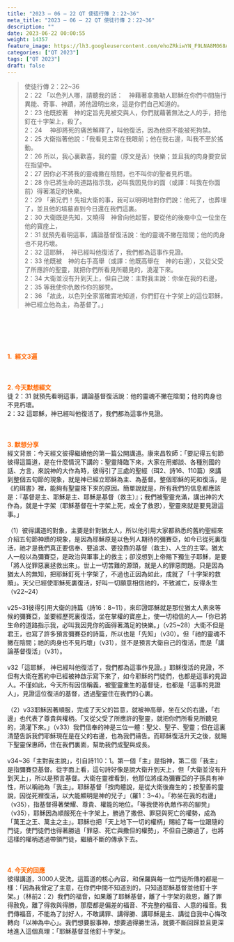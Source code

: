 ```yaml
---
title: "2023 – 06 – 22 QT 使徒行傳 2：22~36"
meta_title: "2023 – 06 – 22 QT 使徒行傳 2：22~36"
description: ""
date: 2023-06-22 00:00:55
weight: 14357
feature_image: https://lh3.googleusercontent.com/ehoZRkiwYN_F9LNA8M068AYxt73EavCZno-PD1cJRuf5BbSkQVUWr3gNEbt5kSs28Pb_Elg17kSrtf9ybWvojWoMV6I4tPM3vGRGDq6GkKkPdL2Gut4QAIw4-uykKUAtNiKgQKntvsU=w800
categories: ["QT 2023"]
tags: ["QT 2023"]
draft: false
---
```


<blockquote>使徒行傳 2：22~36<br />
2：22 「以色列人哪，請聽我的話：　神藉著拿撒勒人耶穌在你們中間施行異能、奇事、神蹟，將他證明出來，這是你們自己知道的。<br />
2：23 他既按著　神的定旨先見被交與人，你們就藉著無法之人的手，把他釘在十字架上，殺了。<br />
2：24 　神卻將死的痛苦解釋了，叫他復活，因為他原不能被死拘禁。<br />
2：25 大衛指著他說：「我看見主常在我眼前；他在我右邊，叫我不至於搖動。<br />
2：26 所以，我心裏歡喜，我的靈（原文是舌）快樂；並且我的肉身要安居在指望中。<br />
2：27 因你必不將我的靈魂撇在陰間，也不叫你的聖者見朽壞。<br />
2：28 你已將生命的道路指示我，必叫我因見你的面（或譯：叫我在你面前）得著滿足的快樂。<br />
2：29 「弟兄們！先祖大衛的事，我可以明明地對你們說：他死了，也葬埋了，並且他的墳墓直到今日還在我們這裏。<br />
2：30 大衛既是先知，又曉得　神曾向他起誓，要從他的後裔中立一位坐在他的寶座上，<br />
2：31 就預先看明這事，講論基督復活說：他的靈魂不撇在陰間；他的肉身也不見朽壞。<br />
2：32 這耶穌，　神已經叫他復活了，我們都為這事作見證。<br />
2：33 他既被　神的右手高舉（或譯：他既高舉在　神的右邊），又從父受了所應許的聖靈，就把你們所看見所聽見的，澆灌下來。<br />
2：34 大衛並沒有升到天上，但自己說：主對我主說：你坐在我的右邊，<br />
2：35 等我使你仇敵作你的腳凳。<br />
2：36 「故此，以色列全家當確實地知道，你們釘在十字架上的這位耶穌，　神已經立他為主，為基督了。」</blockquote><br />
&nbsp;<br />
<br />
&nbsp;<br />
<br />
<span style="color: #ff6600;"><strong>1.  經文3遍</strong></span><br />
<br />
&nbsp;<br />
<br />
<span style="color: #ff6600;"><strong>2. 今天默想經文<br />
</strong></span>徒 2：31 就預先看明這事，講論基督復活說：他的靈魂不撇在陰間；他的肉身也不見朽壞。<br />
2：32 這耶穌，神已經叫他復活了，我們都為這事作見證。<br />
<br />
&nbsp;<br />
<br />
<strong><span style="color: #ff6600;">3. 默想分享<br />
</span></strong>經文背景：今天經文彼得繼續他的第一篇公開講道。康來昌牧師：「要記得五旬節彼得這篇道，是在什麼情況下講的：聖靈降臨下來，大家在用鄉談、各種別國的話、方言，來說神的大作為時，彼得引了三處的聖經（珥2、詩16、110篇）來講到整個五旬節的現象，就是神已經立耶穌為主、為基督。整個耶穌的死和復活，是《約珥書》裡，能夠有聖靈降下來的原因。簡單說就是，所有我們的信息都應該是：『基督是主、耶穌是主、耶穌是基督（救主）』；我們被聖靈充滿，講出神的大作為，就是十字架（耶穌基督在十字架上死，成全了救恩），聖靈來就是要見證這事。」<br />
<br />
（1）彼得講道的對象，主要是針對猶太人，所以他引用大家都熟悉的舊約聖經來介紹五旬節神蹟的現象，是因為耶穌原是以色列人期待的彌賽亞，如今已從死裏復活，祂才是我們真正要信奉、要追求、要投靠的基督（救主）、人生的主宰。猶太人一般以為彌賽亞，是政治與軍事上的救主；卻沒想到上帝賜下獨生子耶穌，是要「將人從罪惡裏拯救出來」。世上一切苦難的源頭，就是人的罪惡問題。只是因為猶太人的無知，把耶穌釘死十字架了，不過也正因為如此，成就了「十字架的救贖」。天父已經使耶穌死裏復活，好叫一切願意相信祂的，不致滅亡，反得永生（v22~24）<br />
<br />
v25~31彼得引用大衛的詩篇（詩16：8~11），來印證耶穌就是那位猶太人素來等候的彌賽亞，並要經歷死裏復活，坐在掌權的寶座上，使一切相信的人—「你已將生命的道路指示我，必叫我因見你的面得著滿足的快樂。」（v25~28）大衛不但是君王，也寫了許多預言彌賽亞的詩篇，所以也是「先知」（v30）。但「祂的靈魂不撇在陰間；祂的肉身也不見朽壞」（v31），並不是預言大衛自己的復活，而是「講論基督復活」（v31）。<br />
<br />
v32「這耶穌， 神已經叫他復活了，我們都為這事作見證。」耶穌復活的見證，不但有大衛在舊約中已經被神啟示寫下來了，如今耶穌的門徒們，也都是這事的見證人。不僅如此，今天所有因信稱義，被聖靈重生的基督徒，也都是「這事的見證人」，見證這位復活的基督，透過聖靈住在我們的心裏。<br />
<br />
（2）v33耶穌因著順服，完成了天父的旨意，就被神高舉，坐在父的右邊，「右邊」也代表了尊貴與權柄。「又從父受了所應許的聖靈，就把你們所看見所聽見的，澆灌下來。」（v33）我們信奉的神是三位一體：聖父、聖子、聖靈；但在這裏清楚告訴我們耶穌現在是在父的右邊，也為我們禱告。而耶穌復活升天之後，就賜下聖靈保惠師，住在我們裏面，幫助我們成聖與成長。<br />
<br />
v34~36「主對我主說」，引自詩110：1。第一個「主」是指神，第二個「我主」是指彌賽亞基督。從字面上看，這句詩好像是說大衛升到天上，但「大衛並沒有升到天上」，所以是預言基督。大衛在靈裡看到，他那位將成為彌賽亞的子孫具有神性，所以稱祂為「我主」。耶穌基督「按肉體說，是從大衛後裔生的；按聖善的靈說，因從死裡復活，以大能顯明是神的兒子」（羅1：3~4）。「祢坐在我的右邊」（v35），指基督得著榮耀、尊貴、權能的地位。「等我使祢仇敵作祢的腳凳」（v35），耶穌因為順服死在十字架上，勝過了撒但、罪惡與死亡的權勢，成為「萬王之王、萬主之主」。耶穌也把「天上地下一切的權柄」賜給了每一位跟隨的門徒，使門徒們也得著勝過「罪惡、死亡與撒但的權勢」，不但自己勝過了，也將這樣的權柄透過帶領門徒，繼續不斷的傳承下去。<br />
<br />
&nbsp;<br />
<br />
<strong style="font-size: inherit;"><span style="color: #ff6600;">4. 今天的回應<br />
</span></strong>彼得講道，3000人受洗，這篇道的核心內容，和保羅與每一位門徒所傳的都是一樣：「因為我曾定了主意，在你們中間不知道別的，只知道耶穌基督並他釘十字架。」（林前2：2）我們的福音，如果離了耶穌基督，離了十字架的救恩，離了罪得赦免，離了得救與得勝，那麼都是偏差的福音、不完整的福音、人意的福音。我們傳福音，不能為了討好人，不敢講罪、講得勝、講耶穌是主、講從自我中心悔改轉向「以神為中心」。我們想要服事神，想要過得勝生活，就要不斷回歸並且更深地進入這個真理：「耶穌基督並他釘十字架」。<br />
<br />
&nbsp;<br />
<br />
<audio style="display: none;" controls="controls"></audio><br />
<br />
<audio style="display: none;" controls="controls"></audio><br />
<br />
<audio style="display: none;" controls="controls"></audio><br />
<br />
<audio style="display: none;" controls="controls"></audio><br />
<br />
<audio style="display: none;" controls="controls"></audio>
        